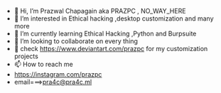 - 👋 Hi, I’m Prazwal Chapagain aka PRAZPC , NO_WAY_HERE
- 👀 I’m interested in Ethical hacking ,desktop customization and many more
- 🌱 I’m currently learning Ethical Hacking ,Python and Burpsuite 
- 💞️ I’m looking to collaborate on every thing 
- 👀 check https://www.deviantart.com/prazpc for my customization projects 
- 📫 How to reach me 
- https://instagram.com/prazpc
- email===>pra4c@pra4c.ml


